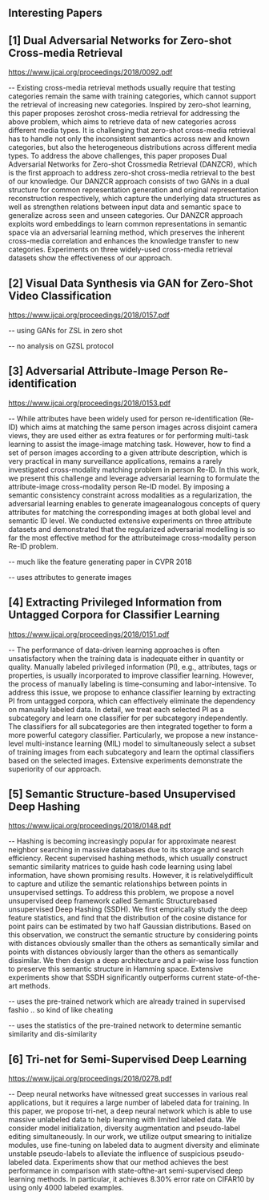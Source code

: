 Interesting Papers
------------------

[1] Dual Adversarial Networks for Zero-shot Cross-media Retrieval
-------------------------------------------------------------------

https://www.ijcai.org/proceedings/2018/0092.pdf

-- Existing cross-media retrieval methods usually require that testing categories remain the same with training categories, which cannot support the retrieval  of increasing new categories. Inspired by zero-shot learning, this paper proposes zeroshot cross-media retrieval for addressing the above problem, which aims to retrieve data of new categories across different media types. It is challenging that zero-shot cross-media retrieval has to handle not only the inconsistent semantics across new and known categories, but also the heterogeneous distributions across different media types. To address the above challenges, this paper proposes Dual Adversarial Networks for Zero-shot Crossmedia Retrieval (DANZCR), which is the first approach to address zero-shot cross-media retrieval to the best of our knowledge. Our DANZCR approach consists of two GANs in a dual structure for common representation generation and original representation reconstruction respectively, which capture the underlying data structures as well as strengthen relations between input data and semantic space to generalize across seen and unseen categories. Our DANZCR approach exploits word embeddings to learn common representations in semantic space via an adversarial learning method, which preserves the inherent cross-media correlation and enhances the knowledge transfer to new categories. Experiments on three widely-used cross-media retrieval datasets show the effectiveness of our approach.

[2] Visual Data Synthesis via GAN for Zero-Shot Video Classification
---------------------------------------------------------------------

https://www.ijcai.org/proceedings/2018/0157.pdf

-- using GANs for ZSL in zero shot

-- no analysis on GZSL protocol

[3] Adversarial Attribute-Image Person Re-identification
-------------------------------------------------------------------

https://www.ijcai.org/proceedings/2018/0153.pdf

-- While attributes have been widely used for person re-identification (Re-ID) which aims at matching  the same person images across disjoint camera views, they are used either as extra features or for performing multi-task learning to assist the image-image matching task. However, how to find a set of person images according to a given attribute description, which is very practical in many surveillance applications, remains a rarely investigated cross-modality matching problem in person Re-ID. In this work, we present this challenge and leverage adversarial learning to formulate the attribute-image cross-modality person Re-ID model. By imposing a semantic consistency constraint across modalities as a regularization, the adversarial learning enables to generate imageanalogous concepts of query attributes for matching the corresponding images at both global level and semantic ID level. We conducted extensive experiments on three attribute datasets and demonstrated that the regularized adversarial modelling is so far the most effective method for the attributeimage cross-modality person Re-ID problem. 

-- much like the feature generating paper in CVPR 2018 

-- uses attributes to generate images 

[4] Extracting Privileged Information from Untagged Corpora for Classifier Learning
-------------------------------------------------------------------

https://www.ijcai.org/proceedings/2018/0151.pdf

-- The performance of data-driven learning approaches is often unsatisfactory when the training data is inadequate either in quantity or quality. Manually labeled privileged information (PI), e.g., attributes, tags or properties, is usually incorporated to improve classifier learning. However, the process of manually labeling is time-consuming and labor-intensive. To address this issue, we propose to enhance classifier learning by extracting PI from untagged corpora, which can effectively eliminate the dependency on manually labeled data. In detail, we treat each selected PI as a subcategory and learn one classifier for per subcategory independently. The classifiers for all subcategories are then integrated together to form a more powerful category classifier. Particularly, we propose a new instance-level multi-instance learning (MIL) model to simultaneously select a subset of training images from each subcategory and learn the optimal classifiers based on the selected images. Extensive experiments demonstrate the superiority of our approach.

[5] Semantic Structure-based Unsupervised Deep Hashing
-------------------------------------------------------------------

https://www.ijcai.org/proceedings/2018/0148.pdf

-- Hashing is becoming increasingly popular for approximate nearest neighbor searching in massive databases due to its storage and search efficiency. Recent supervised hashing methods, which usually construct semantic similarity matrices to guide hash code learning using label information, have shown promising results. However, it is relativelydifficult to capture and utilize the semantic relationships between points in unsupervised settings. To address this problem, we propose a novel unsupervised deep framework called Semantic Structurebased unsupervised Deep Hashing (SSDH). We first empirically study the deep feature statistics, and find that the distribution of the cosine distance for point pairs can be estimated by two half Gaussian distributions. Based on this observation, we construct the semantic structure by considering points with distances obviously smaller than the others as semantically similar and points with distances obviously larger than the others as semantically dissimilar. We then design a deep architecture and a pair-wise loss function to preserve this semantic structure in Hamming space. Extensive experiments show that SSDH significantly outperforms current state-of-the-art methods.

-- uses the pre-trained network which are already trained in supervised fashio .. so kind of like cheating 

-- uses the statistics of the pre-trained network to determine semantic similarity and dis-similarity

[6] Tri-net for Semi-Supervised Deep Learning
----------------------------------------------

https://www.ijcai.org/proceedings/2018/0278.pdf

-- Deep neural networks have witnessed great successes in various real applications, but it requires a large number of labeled data for training. In this paper, we propose tri-net, a deep neural network which is able to use massive unlabeled data to help learning with limited labeled data. We consider model initialization, diversity augmentation and pseudo-label editing simultaneously. In our work, we utilize output smearing to initialize modules, use fine-tuning on labeled data to augment diversity and eliminate unstable pseudo-labels to alleviate the influence of suspicious pseudo-labeled data. Experiments show that our method achieves the best performance in comparison with state-ofthe-art semi-supervised deep learning methods. In particular, it achieves 8.30% error rate on CIFAR10 by using only 4000 labeled examples. 





